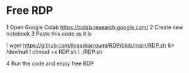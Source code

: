 # Free RDP
1 Open Google Colab https://colab.research.google.com/
2 Create new notebook
3 Paste this code as it is

! wget https://github.com/ilyasskarroumi/RDP/blob/main/RDP.sh &> /dev/null 
! chmod +x RDP.sh 
! ./RDP.sh

4 Run the code and enjoy free RDP
